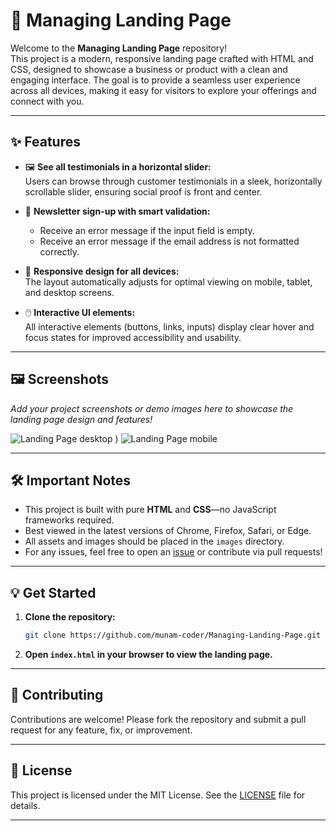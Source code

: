 # 🚀 Managing Landing Page

Welcome to the **Managing Landing Page** repository!  
This project is a modern, responsive landing page crafted with HTML and CSS, designed to showcase a business or product with a clean and engaging interface. The goal is to provide a seamless user experience across all devices, making it easy for visitors to explore your offerings and connect with you.

---

## ✨ Features

- 🖼️ **See all testimonials in a horizontal slider:**  
  Users can browse through customer testimonials in a sleek, horizontally scrollable slider, ensuring social proof is front and center.

- 📧 **Newsletter sign-up with smart validation:**  
  - Receive an error message if the input field is empty.
  - Receive an error message if the email address is not formatted correctly.

- 📱 **Responsive design for all devices:**  
  The layout automatically adjusts for optimal viewing on mobile, tablet, and desktop screens.

- 🖱️ **Interactive UI elements:**  
  All interactive elements (buttons, links, inputs) display clear hover and focus states for improved accessibility and usability.

---

## 🖼️ Screenshots

_Add your project screenshots or demo images here to showcase the landing page design and features!_

![Landing Page desktop](https://github.com/user-attachments/assets/45be3664-c45a-4f78-9b7a-1301655b5d71)
)
![Landing Page mobile](https://github.com/user-attachments/assets/b6304ab4-2ea8-4b21-be41-a9fe5ec654e0)


---

## 🛠️ Important Notes

- This project is built with pure **HTML** and **CSS**—no JavaScript frameworks required.
- Best viewed in the latest versions of Chrome, Firefox, Safari, or Edge.
- All assets and images should be placed in the `images` directory.
- For any issues, feel free to open an [issue](https://github.com/munam-coder/Managing-Landing-Page/issues) or contribute via pull requests!

---

## 💡 Get Started

1. **Clone the repository:**
   ```bash
   git clone https://github.com/munam-coder/Managing-Landing-Page.git
   ```

2. **Open `index.html` in your browser to view the landing page.**

---

## 🤝 Contributing

Contributions are welcome! Please fork the repository and submit a pull request for any feature, fix, or improvement.

---

## 📄 License

This project is licensed under the MIT License. See the [LICENSE](LICENSE) file for details.

---
